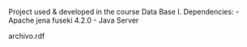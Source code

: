 Project used & developed in the course Data Base I.
Dependencies: 
    - Apache jena fuseki 4.2.0
    - Java Server

archivo.rdf